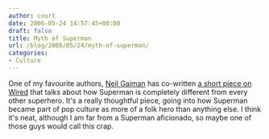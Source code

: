 ```yaml
---
author: court
date: 2006-05-24 14:57:45+00:00
draft: false
title: Myth of Superman
url: /blog/2006/05/24/myth-of-superman/
categories:
- Culture
---
```


One of my favourite authors, [Neil Gaiman](http://www.neilgaiman.com/journal/) has co-written [a short piece on Wired](http://www.wired.com/wired/archive/14.06/myth.html) that talks about how Superman is completely different from every other superhero.  It's a really thoughtful piece, going into how Superman became part of pop culture as more of a folk hero than anything else.  I think it's neat, although I am far from a Superman aficionado, so maybe one of those guys would call this crap.
